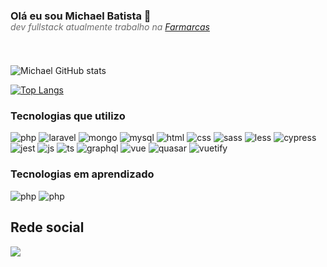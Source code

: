 ### Olá eu sou Michael Batista 🧑

<div style="position:relative;top:-1.5em;color:#6c6c6c;">
    <h6>
        dev fullstack atualmente trabalho na <a href="https://www.farmarcas.com.br/">Farmarcas</a>
    </h6>
</div>


![Michael GitHub stats](https://github-readme-stats.vercel.app/api?username=MichaelB16&show_icons=true&theme=merko)

[![Top Langs](https://github-readme-stats.vercel.app/api/top-langs/?username=MichaelB16&layout=compact)](https://github.com/anuraghazra/github-readme-stats)

### Tecnologias que utilizo

<div>
    <a><img src="https://img.shields.io/badge/PHP-777BB4?style=for-the-badge&logo=php&logoColor=white" alt="php" /></a>
    <a><img src="https://img.shields.io/badge/Laravel-FF2D20?style=for-the-badge&logo=laravel&logoColor=white" alt="laravel" /></a>
    <a><img src="https://img.shields.io/badge/MongoDB-4EA94B?style=for-the-badge&logo=mongodb&logoColor=white" alt="mongo" /></a>
    <a><img src="https://img.shields.io/badge/MySQL-005C84?style=for-the-badge&logo=mysql&logoColor=white" alt="mysql" /></a>
    <a><img src="https://img.shields.io/badge/HTML5-E34F26?style=for-the-badge&logo=html5&logoColor=white" alt="html" /></a>
    <a><img src="https://img.shields.io/badge/CSS3-1572B6?style=for-the-badge&logo=css3&logoColor=white" alt="css" /></a>
    <a><img src="https://img.shields.io/badge/Sass-CC6699?style=for-the-badge&logo=sass&logoColor=white" alt="sass" /></a>
    <a><img src="https://img.shields.io/badge/less-2B4C80?style=for-the-badge&logo=less&logoColor=white" alt="less" /></a>
    <a><img src="https://img.shields.io/badge/-cypress-%23E5E5E5?style=for-the-badge&logo=cypress&logoColor=058a5e" alt="cypress" /></a>
    <a><img src="https://img.shields.io/badge/-jest-%23C21325?style=for-the-badge&logo=jest&logoColor=white" alt="jest" /></a>
    <a><img src="https://img.shields.io/badge/JavaScript-F7DF1E?style=for-the-badge&logo=javascript&logoColor=black" alt="js" /></a>
    <a><img src="https://img.shields.io/badge/TypeScript-007ACC?style=for-the-badge&logo=typescript&logoColor=white" alt="ts" /></a>
    <a><img src="https://img.shields.io/badge/-ApolloGraphQL-311C87?style=for-the-badge&logo=apollo-graphql" alt="graphql" /></a>
    <a><img src="https://img.shields.io/badge/Vue.js-35495E?style=for-the-badge&logo=vue.js&logoColor=4FC08D" alt="vue" /></a>
    <a><img src="https://img.shields.io/badge/Quasar-16B7FB?style=for-the-badge&logo=quasar&logoColor=black" alt="quasar" /></a>
    <a><img src="https://img.shields.io/badge/Vuetify-1867C0?style=for-the-badge&logo=vuetify&logoColor=AEDDFF" alt="vuetify" /></a>
</div>

### Tecnologias em aprendizado

<div>
 <a><img src="https://img.shields.io/badge/Dart-0175C2?style=for-the-badge&logo=dart&logoColor=white" alt="php" /></a>
 <a><img src="https://img.shields.io/badge/Flutter-02569B?style=for-the-badge&logo=flutter&logoColor=white" alt="php" /></a>
</div>

## Rede social

<div>
    <a href="https://www.linkedin.com/in/michael-batista-80575a121/">
        <img src='https://img.shields.io/badge/LinkedIn-0077B5?style=for-the-badge&logo=linkedin&logoColor=white' />
    </a>
</div>

